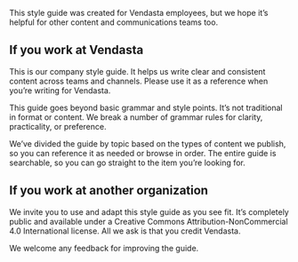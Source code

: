 This style guide was created for Vendasta employees, but we hope it’s helpful for other content and communications teams too.

## If you work at Vendasta

This is our company style guide. It helps us write clear and consistent content across teams and channels. Please use it as a reference when you’re writing for Vendasta.

This guide goes beyond basic grammar and style points. It’s not traditional in format or content. We break a number of grammar rules for clarity, practicality, or preference.

We’ve divided the guide by topic based on the types of content we publish, so you can reference it as needed or browse in order. The entire guide is searchable, so you can go straight to the item you’re looking for.

## If you work at another organization

We invite you to use and adapt this style guide as you see fit. It’s completely public and available under a Creative Commons Attribution-NonCommercial 4.0 International license. All we ask is that you credit Vendasta.

We welcome any feedback for improving the guide.
